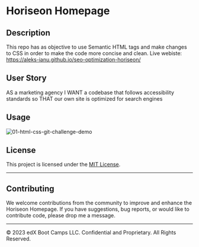 # Horiseon Homepage

## Description 

This repo has as objective to use Semantic HTML tags and make changes to CSS in order to make the code more concise and clean.
Live webiste:
https://aleks-ianu.github.io/seo-optimization-horiseon/ 

## User Story

AS a marketing agency
I WANT a codebase that follows accessibility standards
so THAT our own site is optimized for search engines



## Usage 

![01-html-css-git-challenge-demo](https://github.com/Aleks-Ianu/seo-optimization-horiseon/assets/110541549/32c8600c-b66f-4189-be69-895fde0afb60)






## License

This project is licensed under the [MIT License](LICENSE).


---

## Contributing

We welcome contributions from the community to improve and enhance the Horiseon Homepage. If you have suggestions, bug reports, or would like to contribute code, please drop me a message.

---

© 2023 edX Boot Camps LLC. Confidential and Proprietary. All Rights Reserved.
